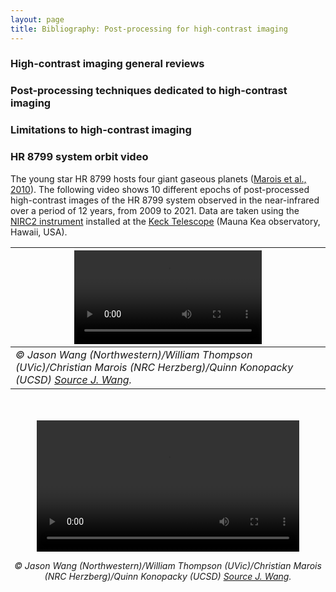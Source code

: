 ```yaml
---
layout: page
title: Bibliography: Post-processing for high-contrast imaging
---
```


### High-contrast imaging general reviews 

### Post-processing techniques dedicated to high-contrast imaging

### Limitations to high-contrast imaging


### HR 8799 system orbit video

The young star HR 8799 hosts four giant gaseous planets ([Marois et al., 2010](https://www.nature.com/articles/nature09684.pdf)). The following video shows 10 different epochs of post-processed high-contrast images of the HR 8799 system observed in the near-infrared over a period of 12 years, from 2009 to 2021. Data are taken using the [NIRC2 instrument](https://www2.keck.hawaii.edu/inst/nirc2/) installed at the [Keck Telescope](https://keckobservatory.org/) (Mauna Kea observatory, Hawaii, USA). 


| ![hr8799](https://raw.githubusercontent.com/exoplanet-imaging-challenge/exoplanet-imaging-challenge.github.io/master/img/hr8799.mov) |
|---|
| <i>&copy; Jason Wang (Northwestern)/William Thompson (UVic)/Christian Marois (NRC Herzberg)/Quinn Konopacky (UCSD) <a href="https://jasonwang.space/orbits.html" target="_blank">Source J. Wang</a>.</i>  |


<!DOCTYPE html> 
<html> 
<body> 
<div style="text-align:center"> 
  <br><br>
  <video id="video1" width="420">
    <source src="img/hr8799.mp4" type="video/mp4">
    Your browser does not support HTML video.
  </video>
  <p> <i>&copy; Jason Wang (Northwestern)/William Thompson (UVic)/Christian Marois (NRC Herzberg)/Quinn Konopacky (UCSD) <a href="https://jasonwang.space/orbits.html" target="_blank">Source J. Wang</a>.</i> </p>
</div> 
</body> 
</html>

